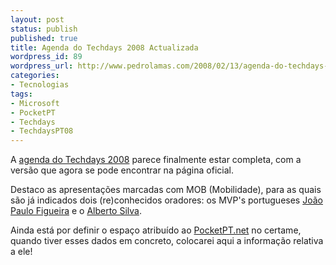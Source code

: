```yaml
---
layout: post
status: publish
published: true
title: Agenda do Techdays 2008 Actualizada
wordpress_id: 89
wordpress_url: http://www.pedrolamas.com/2008/02/13/agenda-do-techdays-2008-actualizada/
categories:
- Tecnologias
tags:
- Microsoft
- PocketPT
- Techdays
- TechdaysPT08
---
```

A [agenda do Techdays 2008](http://www.techdays.pt/conferenciaintro.aspx?tab=1) parece finalmente estar completa, com a versão que agora se pode encontrar na página oficial.

Destaco as apresentações marcadas com MOB (Mobilidade), para as quais são já indicados dois (re)conhecidos oradores: os MVP's portugueses [João Paulo Figueira](http://nativemobile.blogspot.com/) e o [Alberto Silva](http://msmvps.com/blogs/albertosilva/).

Ainda está por definir o espaço atribuído ao [PocketPT.net](http://www.pocketpt.net/) no certame, quando tiver esses dados em concreto, colocarei aqui a informação relativa a ele!

